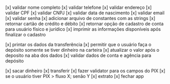 [x] validar nome completo
[x] validar telefone
[x] validar endereço
[x] validar CPF
[x] validar CNPJ
[x] validar data de nascimento
[x] validar email
[x] validar senha
[x] adicionar arquivo de constantes com as strings
[x] retornar cartão de crédito e débito
[x] retornar opção de cadastro de conta para usuário físico e jurídico
[x] imprimir as informações disponíveis após finalizar o cadastro

[x] printar os dados da transferência
[x] permitir que o usuário faça o depósito somente se tiver dinheiro na carteira
[x] atualizar o valor após o deposito na aba dos dados
[x] validar dados de conta e agência para depósito

[x] sacar dinheiro
[x] transferir
[x] fazer validator para os campos do PIX
[x] se o usuário tiver PIX > fluxo X; senão Y
[x] extrato
[x] fechar app